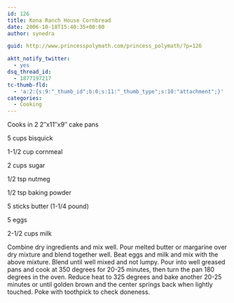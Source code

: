 ```yaml
---
id: 126
title: Kona Ranch House Cornbread
date: 2006-10-18T15:40:35+00:00
author: synedra

guid: http://www.princesspolymath.com/princess_polymath/?p=126

aktt_notify_twitter:
  - yes
dsq_thread_id:
  - 1877197217
tc-thumb-fld:
  - 'a:2:{s:9:"_thumb_id";b:0;s:11:"_thumb_type";s:10:"attachment";}'
categories:
  - Cooking
---
```

Cooks in 2 2&#8243;x11&#8243;x9&#8243; cake pans
  
5 cups bisquick
  
1-1/2 cup cornmeal
  
2 cups sugar
  
1/2 tsp nutmeg
  
1/2 tsp baking powder
  
5 sticks butter (1-1/4 pound)
  
5 eggs
  
2-1/2 cups milk
  
Combine dry ingredients and mix well. Pour melted butter or margarine over dry mixture and blend together well. Beat eggs and milk and mix with the above mixture. Blend until well mixed and not lumpy. Pour into well greased pans and cook at 350 degrees for 20-25 minutes, then turn the pan 180 degrees in the oven. Reduce heat to 325 degrees and bake another 20-25 minutes or until golden brown and the center springs back when lightly touched. Poke with toothpick to check doneness.